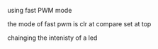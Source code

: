 using fast PWM mode 

the mode of fast pwm is clr at compare set at top 

chainging the intenisty of a led